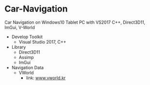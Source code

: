 # Car-Navigation
Car Navigation on Windows10 Tablet PC with VS2017 C++, Direct3D11, ImGui, V-World

- Develop Toolkit
  - Visual Studio 2017, C++
- Library
  - Direct3D11
  - Assimp
  - ImGui
- Navigation Data
  - VWorld
    - link: www.vworld.kr
   
 
